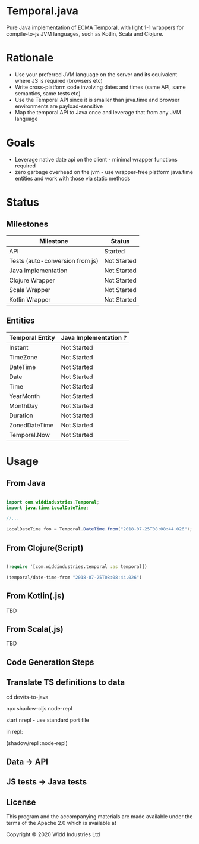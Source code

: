 # Temporal.java

Pure Java implementation of [ECMA Temporal](https://github.com/tc39/proposal-temporal/), with light 1-1 wrappers for compile-to-js JVM languages, 
such as Kotlin, Scala and Clojure.

# Rationale

* Use your preferred JVM language on the server and its equivalent where JS is required (browsers etc)
* Write cross-platform code involving dates and times (same API, same semantics, same tests etc)
* Use the Temporal API since it is smaller than java.time and browser environments are payload-sensitive
* Map the temporal API to Java once and leverage that from any JVM language

# Goals

* Leverage native date api on the client - minimal wrapper functions required
* zero garbage overhead on the jvm - use wrapper-free platform java.time entities and work with those via static methods

# Status 

## Milestones

| Milestone | Status |
|-----------|--------|
| API       | Started |
| Tests (auto-conversion from js) | Not Started |
| Java Implementation | Not Started |
| Clojure Wrapper | Not Started |
| Scala Wrapper | Not Started |
| Kotlin Wrapper | Not Started |

## Entities

| Temporal Entity    | Java Implementation ? |
|---------------------|-------------|
|  Instant | Not Started        |
| TimeZone | Not Started        |
| DateTime | Not Started        |
| Date | Not Started        |
| Time | Not Started        |
| YearMonth | Not Started        |
 | MonthDay        | Not Started        |
| Duration  | Not Started        |
 | ZonedDateTime    | Not Started        |
|Temporal.Now | Not Started        |

# Usage

## From Java 

```java

import com.widdindustries.Temporal;
import java.time.LocalDateTime;

//...

LocalDateTime foo = Temporal.DateTime.from("2018-07-25T08:08:44.026");

```

## From Clojure(Script)

```clojure

(require '[com.widdindustries.temporal :as temporal])

(temporal/date-time-from "2018-07-25T08:08:44.026")

```

## From Kotlin(.js)

TBD

## From Scala(.js)

TBD

## Code Generation Steps

## Translate TS definitions to data

cd dev/ts-to-java

npx shadow-cljs node-repl

start nrepl  - use standard port file

in repl:

(shadow/repl :node-repl) 

## Data -> API

## JS tests -> Java tests


## License

This program and the accompanying materials are made available under the
terms of the Apache 2.0 which is available at

Copyright © 2020 Widd Industries Ltd

